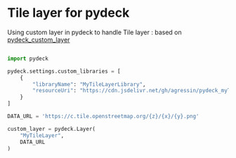 Tile layer for pydeck
========================

Using custom layer in pydeck to handle Tile layer :
based on [pydeck_custom_layer](https://github.com/ajduberstein/pydeck_custom_layer)

```python

import pydeck

pydeck.settings.custom_libraries = [
    {
        "libraryName": "MyTileLayerLibrary",
        "resourceUri": "https://cdn.jsdelivr.net/gh/agressin/pydeck_myTileLayer@master/dist/bundle.js",
    }
]

DATA_URL = 'https://c.tile.openstreetmap.org/{z}/{x}/{y}.png'

custom_layer = pydeck.Layer(
    "MyTileLayer",
    DATA_URL
)
```
